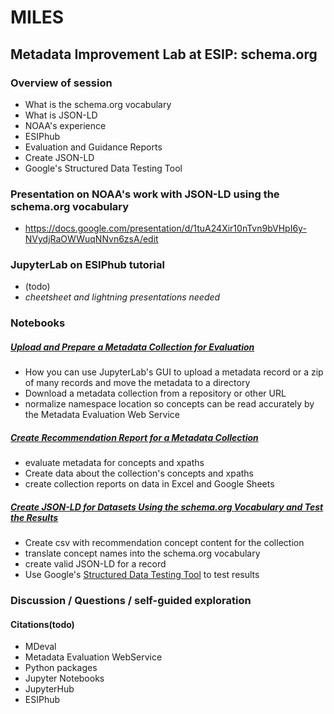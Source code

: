 # MILES 
## Metadata Improvement Lab at ESIP: schema.org

###  Overview of session
* What is the schema.org vocabulary
* What is JSON-LD
* NOAA's experience
* ESIPhub
* Evaluation and Guidance Reports
* Create JSON-LD
* Google's Structured Data Testing Tool


### Presentation on NOAA's work with JSON-LD using the schema.org vocabulary
* https://docs.google.com/presentation/d/1tuA24Xir10nTvn9bVHpI6y-NVydjRaOWWuqNNvn6zsA/edit

### JupyterLab on ESIPhub tutorial
* (todo)
* *cheetsheet and lightning presentations needed*

### Notebooks

##### [Upload and Prepare a Metadata Collection for Evaluation](./MILES/Upload%20and%20Prepare%20a%20Metadata%20Collection%20for%20Evaluation.ipynb)
* How you can use JupyterLab's GUI to upload a metadata record or a zip of many records and move the metadata to a directory
* Download a metadata collection from a repository or other URL
* normalize namespace location so concepts can be read accurately by the Metadata Evaluation Web Service

##### [Create Recommendation Report for a Metadata Collection](./Create%20Recommendation%20Report%20for%20a%20Metadata%20Collection%20.ipynb)
* evaluate metadata for concepts and xpaths
* Create data about the collection's concepts and xpaths
* create collection reports on data in Excel and Google Sheets

##### [Create JSON-LD for Datasets Using the schema.org Vocabulary and Test the Results](./Create%20JSON-LD%20for%20Datasets%20Using%20the%20schema.org%20Vocabulary%20and%20Test%20the%20Results.ipynb)
* Create csv with recommendation concept content for the collection 
* translate concept names into the schema.org vocabulary
* create valid JSON-LD for a record
* Use Google's [Structured Data Testing Tool](https://search.google.com/structured-data/testing-tool/u/0/) to test results

### Discussion / Questions / self-guided exploration

#### Citations(todo)
* MDeval
* Metadata Evaluation WebService
* Python packages
* Jupyter Notebooks
* JupyterHub
* ESIPhub
